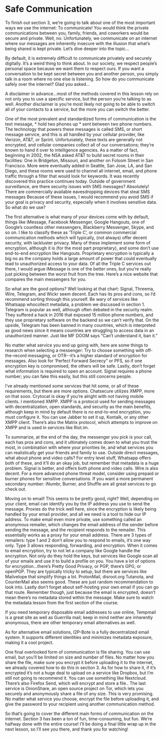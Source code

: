 # Safe Communication

To finish out section 3, we’re going to talk about one of the most important ways
we use the internet: To communicate! You would think the private
communications between you, family, friends, and coworkers would be secure
and private. Well, no. Unfortunately, we communicate on an internet where our
messages are inherently insecure with the illusion that what’s being shared is
kept private. Let’s dive deeper into the topic…

By default, it is extremely difficult to communicate privately and securely digitally.
It’s a weird thing to think about. In our society, we respect people’s personal
space because we want them to respect ours. If you want a conversation to be
kept secret between you and another person, you simply talk in a room where no
one else is listening. So how do you communicate safely over the internet? Glad
you asked…

A disclaimer in advance...most of the methods covered in this lesson rely on not
only you to use a specific service, but the person you’re talking to as well. Another
disclaimer is you’re most likely not going to be able to switch all of your contacts
to a service, but the more you can switch the better.

One of the most prevalent and standardized forms of communication is the text
message, \* hold two phones up \* sent between two phone numbers. The
technology that powers these messages is called SMS, or short message service,
and this is all handled by your cellular provider, like Verizon, AT&T, or Sprint.
Unfortunately, these texts are generally not encrypted, and cellular companies
collect all of our conversations; they’re known to hand it over to intelligence
agencies. As a matter of fact, beginning in 2002, the NSA asked AT&T to build
secret rooms in their facilities: One in Bridgeton, Missouri, and another on
Folsom Street in San Francisco. More were eventually added in Seattle, San Jose,
LA, and San Diego, and these rooms were used to channel all internet, email, and
phone traffic through a filter that would look for keywords. It was recently
discovered this practice continues today. Outside of government surveillance,
are there security issues with SMS messages? Absolutely! There are commercially
available eavesdropping devices that steal SMS messages Because of these
issues, I would recommend you avoid SMS if your goal is privacy and security,
especially when it involves sensitive data. So what do we use?

The first alternative is what many of your devices come with by default, things like
iMessage, Facebook Messenger, Google Hangouts, one of Google’s countless
other messengers, Blackberry Messenger, Skype, and so on. I like to classify these
as ‘Triple C’, or common commercial communication methods which will typically,
(not always) offer decent security, with lackluster privacy. Many of these
implement some form of encryption, although it is (for the most part proprietary),
and some don’t use end-to-end encryption like Hangouts. Proprietary encryption
is typically a big no as the company holds a large amount of power that could
eventually lead to unauthorized access to your data. Of all the Triple C services
out there, I would argue iMessage is one of the better ones, but you’re really just
picking between the worst fruit from the tree. Here’s a nice website that compares
the main messengers for you.

So what are the good options? Well looking at that chart: Signal, Threema, Wire,
Telegram, and Wickr seem decent. Each has its pros and cons, so I’d recommend
sorting through this yourself. Be wary of services like Whatsapp whocollect
metadata, a problem we discussed in section 1. Telegram is popular as well,
although often debated in the security realm. They suffered a hack in 2016 that
exposed 15 million phone numbers, and they use proprietary software on the
backend so we can’t verify that. On the upside, Telegram has been banned in
many countries, which is interpreted as good news since it means countries are
struggling to access data in an unauthorized manner. Just like MF DOOM says
“Can’t understand it, ban it.”

No matter what service you end up going with, here are some things to research
when selecting a messenger: Try to choose something with off-the-record
messaging, or OTR--it’s a higher standard of encryption for messages. Also look
for ‘Perfect Forward Secrecy” or PFS, so if one encryption key is compromised, the
others will be safe. Lastly, don’t forget what information is required to open an
account. Signal requires a phone number; you can fake this easily, but this still
concerns people.

I’ve already mentioned some services that hit some, or all of these requirements,
but there are more options. Chatsecure utilizes XMPP, more on that soon.
Crytocat is okay if you’re alright with not having mobile clients.
I mentioned XMPP. XMPP is a protocol used for sending messages with
decentralization, open standards, and security as the main benefits, although
keep in mind by default there is no end-to-end encryption, you must configure it.
You can use Jabber to set it up, Kontalk, or any other XMPP client. There’s also
the Matrix protocol, which attempts to improve on XMPP and is used in services
like Riot.im.

To summarize, at the end of the day, the messenger you pick is your call, each
has pros and cons, and it ultimately comes down to what you trust the most, in
combination with where your priorities lie, and what services you can realistically
get your friends and family to use.
Outside direct messages, what about phone and video calls? For entry level stuff,
Whatsapp offers both of these, and it’ll do an okay job, but remember that
metadata is a huge problem. Signal is better, and offers both phone and video
calls. Wire is also decent. For a more advanced phone threat model, consider
using prepaid or burner phones for sensitive conversations. If you want a more
permanent secondary number: iNumbr, Burner, and Shuffle are all great services
to go check out.

Moving on to email! This seems to be pretty good, right? Well, depending on your
client, email can identify you by the IP address you use to send the message.
Proxies do the trick well here, since the encryption is likely being handled by your
email provider, and all we need is a tool to hide our IP address. To make email
even more private, use something called an anonymous remailer, which changes
the email address of the sender before sending the message, and the recipient
responds to the remailer. This essentially works as a proxy for your email
address. There are 3 types of remailers: type 1 and 2 don’t allow you to respond to
emails, it’s one way only. Type 3 allows responding, forwarding, and encryption.
When it comes to email encryption, try to not let a company like Google handle
the encryption. Not only do they hold the keys, but services like Google scan all of
your emails and use it to build a profile on you. You have a lot of options for
encryption...there’s Pretty Good Privacy, or PGP, there’s GPG, or openPGP. They are
typically tricky to setup, but there are services like Mailvelope that simplify things
a lot. ProtonMail, disroot.org Tutanota, and CounterMail also seems good. These
are just random recommendation to look into. Lastly don’t forget about
self-hosting your own email if you can go that route.
Remember though, just because the email is encrypted, doesn’t mean there’s no
metadata stored within the message. Make sure to watch the metadata lesson
from the first section of the course.

If you need temporary disposable email addresses to use online, Tempmail is a
great site as well as Guerrilla mail; keep in mind neither are inherently
anonymous, there are other temporary email alternatives as well.

As for alternative email solutions, I2P-Bote is a fully decentralized email system. It
supports different identities and minimizes metadata exposure, making it a cool
project.

One final overlooked form of communication is file sharing. You can use email,
but you’ll be limited on size and number of files. No matter how you share the file,
make sure you encrypt it before uploading it to the internet, we already covered
how to do this in section 3. As for how to share it, if it’s encrypted it’s not a huge
deal to upload on a service like Dropbox, but I’m still not going to recommend it.
You can use something like Nextcloud. There’s also Firefox Send, which will
encrypt and store a file.. The last service is OnionShare, an open source project
on Tor, which lets you securely and anonymously share a file of any size. This is
very promising. No matter what service you choose, encrypt the file before
uploading it, and give the password to your recipient using another
communication method.

So that’s going to cover the different main forms of communication on the
internet. Section 3 has been a ton of fun, time-consuming, but fun. We’re halfway
done with the entire course! I’ll be doing a final little wrap up in the next lesson, so
I’ll see you there, and thank you for watching!
